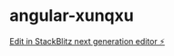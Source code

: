 # angular-xunqxu

[Edit in StackBlitz next generation editor ⚡️](https://stackblitz.com/~/github.com/pranayrai11/angular-xunqxu)